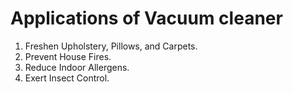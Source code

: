 # Applications of Vacuum cleaner
1) Freshen Upholstery, Pillows, and Carpets.
2) Prevent House Fires.
3) Reduce Indoor Allergens.
4) Exert Insect Control.

